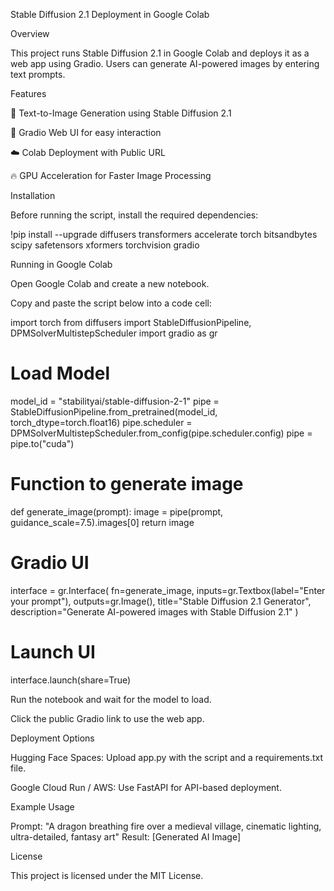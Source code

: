 Stable Diffusion 2.1 Deployment in Google Colab

Overview

This project runs Stable Diffusion 2.1 in Google Colab and deploys it as a web app using Gradio. Users can generate AI-powered images by entering text prompts.

Features

🚀 Text-to-Image Generation using Stable Diffusion 2.1

🎨 Gradio Web UI for easy interaction

☁️ Colab Deployment with Public URL

🔥 GPU Acceleration for Faster Image Processing

Installation

Before running the script, install the required dependencies:

!pip install --upgrade diffusers transformers accelerate torch bitsandbytes scipy safetensors xformers torchvision gradio

Running in Google Colab

Open Google Colab and create a new notebook.

Copy and paste the script below into a code cell:

import torch
from diffusers import StableDiffusionPipeline, DPMSolverMultistepScheduler
import gradio as gr

# Load Model
model_id = "stabilityai/stable-diffusion-2-1"
pipe = StableDiffusionPipeline.from_pretrained(model_id, torch_dtype=torch.float16)
pipe.scheduler = DPMSolverMultistepScheduler.from_config(pipe.scheduler.config)
pipe = pipe.to("cuda")

# Function to generate image
def generate_image(prompt):
    image = pipe(prompt, guidance_scale=7.5).images[0]
    return image

# Gradio UI
interface = gr.Interface(
    fn=generate_image,
    inputs=gr.Textbox(label="Enter your prompt"),
    outputs=gr.Image(),
    title="Stable Diffusion 2.1 Generator",
    description="Generate AI-powered images with Stable Diffusion 2.1"
)

# Launch UI
interface.launch(share=True)

Run the notebook and wait for the model to load.

Click the public Gradio link to use the web app.

Deployment Options

Hugging Face Spaces: Upload app.py with the script and a requirements.txt file.

Google Cloud Run / AWS: Use FastAPI for API-based deployment.

Example Usage

Prompt: "A dragon breathing fire over a medieval village, cinematic lighting, ultra-detailed, fantasy art"
Result: [Generated AI Image]

License

This project is licensed under the MIT License.

